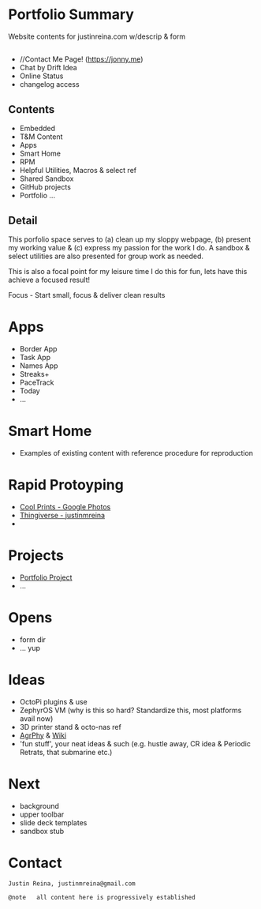 
# Portfolio Summary

Website contents for justinreina.com w/descrip & form

## <DEV OPENS>

- //Contact Me Page! (https://jonny.me)
- Chat by Drift Idea
- Online Status
- changelog access

## Contents

- Embedded
- T&M Content
- Apps
- Smart Home
- RPM
- Helpful Utilities, Macros & select ref
- Shared Sandbox
- GitHub projects
- Portfolio
...

## Detail
This porfolio space serves to (a) clean up my sloppy webpage, (b) present my working value & (c) express my passion for the work I do. A sandbox & select utilities are also presented for group work as needed.

This is also a focal point for my leisure time I do this for fun, lets have this achieve a focused result!

Focus - Start small, focus & deliver clean results

# Apps

- Border App
- Task App
- Names App
- Streaks+
- PaceTrack
- Today
- ...

# Smart Home

- Examples of existing content with reference procedure for reproduction

# Rapid Protoyping

- [Cool Prints - Google Photos](https://photos.app.goo.gl/vjzU2o3HTseVm4oe9)
- [Thingiverse - justinmreina](https://www.thingiverse.com/justinmreina/designs)
- 
# Projects

- [Portfolio Project](https://github.com/justinmreina/portfolio)
- ...

# Opens

- form dir
- ... yup

# Ideas

- OctoPi plugins & use
- ZephyrOS VM (why is this so hard? Standardize this, most platforms avail now)
- 3D printer stand & octo-nas ref
- [AgrPhy](https://github.com/justinmreina/agrPhy.git) & [Wiki](https://github.com/justinmreina/agrPhy.wiki)
- 'fun stuff', your neat ideas & such (e.g. hustle away, CR idea & Periodic Retrats, that submarine etc.)

# Next

- background
- upper toolbar
- slide deck templates
- sandbox stub

# Contact

	Justin Reina, justinmreina@gmail.com
	
	@note 	all content here is progressively established


